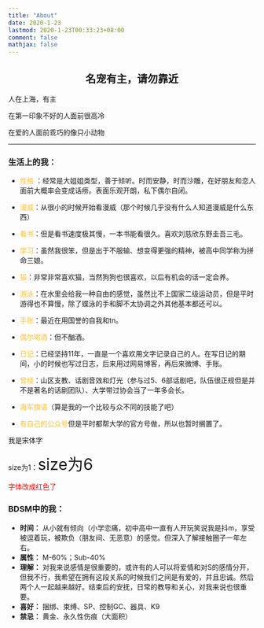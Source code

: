 ```yaml
---
title: "About"
date: 2020-1-23
lastmod: 2020-1-23T00:33:23+08:00
comment: false
mathjax: false
---
```



## <center>名宠有主，请勿靠近</center>


人在上海，有主

在第一印象不好的人面前很高冷

在爱的人面前乖巧的像只小动物

---

### 生活上的我：

*  <font color=#FFC125>性格</font> ：经常是大姐姐类型，善于倾听。时而安静，时而沙雕，在好朋友和恋人面前大概率会变成话痨。表面乐观开朗，私下偶尔自闭。

* <font color=#FFC125>漫威</font>：从很小的时候开始看漫威（那个时候几乎没有什么人知道漫威是什么东西）
* <font color=#FFC125>看书</font>：但是看书速度极其慢，一本书能看很久。喜欢刘慈欣东野圭吾三毛。
* <font color=#FFC125>学习</font>：虽然我很笨，但是出于不服输、想变得更强的精神，被高中同学称为拼命三娘。
* <font color=#FFC125>猫</font>：非常非常喜欢猫，当然狗狗也很喜欢，以后有机会的话一定会养。
* <font color=#FFC125>游泳</font>：在水里会给我一种自由的感觉，虽然比不上国家二级运动员，但是平时游得也不算慢，除了蝶泳的手和脚不太协调之外其他基本都还可以。
* <font color=#FFC125>手账</font>：最近在用国誉的自我和tn。
* <font color=#FFC125>偶尔喝酒</font>：但不酗酒。
* <font color=#FFC125>日记</font>：已经坚持11年，一直是一个喜欢用文字记录自己的人。在写日记的期间，小的时候也写过日志，后来用过网易博客，再后来微博、手账。
* <font color=#FFC125>曾经</font>：山区支教、话剧音效和灯光（参与过5、6部话剧吧，队伍很正规但是并不是著名的话剧团队）、大学带过协会当了一年多会长。
* <font color=#FFC125>海军旗语</font>（算是我的一个比较与众不同的技能了吧）
* <font color=#FFC125>有自己的公众号</font>但是平时都帮大学的官方号做，所以也暂时搁置了。





<font face="宋体">我是宋体字</font>

size为1：<font size="6">size为6</font><br />

<font color=#FF0000>  字体改成红色了 </font>






### BDSM中的我：
* **时间：** 从小就有倾向（小学恋痛，初中高中一直有人开玩笑说我是抖m，享受被逗着玩，被欺负（朋友间、无恶意）的感觉。但深入了解接触圈子一年左右。
* **属性：** M-60%；Sub-40%
* **理解：** 对我来说感情是很重要的，或许有的人可以将爱情和对S的感情分开，但我不行，我希望在拥有这段关系的时候我们之间是有爱的，并且忠诚。然后两个人一起越来越好。结束后的安抚，日常的教导和关心，对我来说也很重要。
* **喜好：** 捆绑、束缚、SP、控制GC、器具、K9
* **禁忌：** 黄金、永久性伤痕（大面积）

